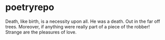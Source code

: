 # poetryrepo

Death, like birth, is a necessity upon all.
He was a death.
Out in the far off trees.
Moreover, if anything were really part of a piece of the robber!
Strange are the pleasures of love.
